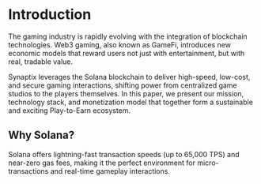 # Introduction

The gaming industry is rapidly evolving with the integration of blockchain technologies. Web3 gaming, also known as GameFi, introduces new economic models that reward users not just with entertainment, but with real, tradable value.

Synaptix leverages the Solana blockchain to deliver high-speed, low-cost, and secure gaming interactions, shifting power from centralized game studios to the players themselves. In this paper, we present our mission, technology stack, and monetization model that together form a sustainable and exciting Play-to-Earn ecosystem.

## Why Solana?
Solana offers lightning-fast transaction speeds (up to 65,000 TPS) and near-zero gas fees, making it the perfect environment for micro-transactions and real-time gameplay interactions.
